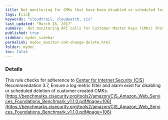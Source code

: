 ```yaml
---
title: Not monitoring for CMKs that have been disabled or scheduled for deletion
tags: [cis]
keywords: "cloudtrail, cloudwatch, cis"
last_updated: “March 28, 2017"
summary:  Not monitoring API calls for Customer Master Keys (CMKs) that have been disabled or scheduled for deletion
published: true
sidebar: mydoc_sidebar
permalink: mydoc_monitor-cmk-change-delete.html
folder: mydoc
toc: false
---
```


### Details  
This rule checks for adherence to [Center for Internet Security (CIS)](https://www.cisecurity.org/) Recommendation 3.7, Ensure a log metric filter and alarm exist for disabling or scheduled deletion of customer created CMKs. [https://benchmarks.cisecurity.org/tools2/amazon/CIS_Amazon_Web_Services_Foundations_Benchmark_v1.1.0.pdf#page=106](https://benchmarks.cisecurity.org/tools2/amazon/CIS_Amazon_Web_Services_Foundations_Benchmark_v1.1.0.pdf#page=106) 
